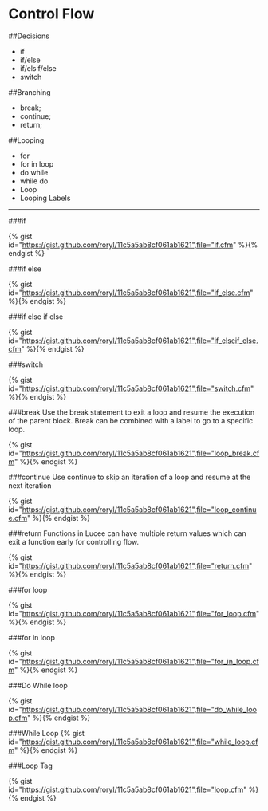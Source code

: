 # Control Flow

##Decisions

* if
* if/else
* if/elsif/else
* switch

##Branching

* break;
* continue;
* return;

##Looping
* for
* for in loop
* do while
* while do
* Loop
* Looping Labels

---

###if

{% gist id="https://gist.github.com/roryl/11c5a5ab8cf061ab1621",file="if.cfm" %}{% endgist %}

###if else

{% gist id="https://gist.github.com/roryl/11c5a5ab8cf061ab1621",file="if_else.cfm" %}{% endgist %}

###if else if else

{% gist id="https://gist.github.com/roryl/11c5a5ab8cf061ab1621",file="if_elseif_else.cfm" %}{% endgist %}

###switch

{% gist id="https://gist.github.com/roryl/11c5a5ab8cf061ab1621",file="switch.cfm" %}{% endgist %}

###break
Use the break statement to exit a loop and resume the execution of the parent block. Break can be combined with a label to go to a specific loop.

{% gist id="https://gist.github.com/roryl/11c5a5ab8cf061ab1621",file="loop_break.cfm" %}{% endgist %}

###continue
Use continue to skip an iteration of a loop and resume at the next iteration

{% gist id="https://gist.github.com/roryl/11c5a5ab8cf061ab1621",file="loop_continue.cfm" %}{% endgist %}

###return
Functions in Lucee can have multiple return values which can exit a function early for controlling flow.

{% gist id="https://gist.github.com/roryl/11c5a5ab8cf061ab1621",file="return.cfm" %}{% endgist %}

###for loop

{% gist id="https://gist.github.com/roryl/11c5a5ab8cf061ab1621",file="for_loop.cfm" %}{% endgist %}

###for in loop

{% gist id="https://gist.github.com/roryl/11c5a5ab8cf061ab1621",file="for_in_loop.cfm" %}{% endgist %}

###Do While loop

{% gist id="https://gist.github.com/roryl/11c5a5ab8cf061ab1621",file="do_while_loop.cfm" %}{% endgist %}

###While Loop
{% gist id="https://gist.github.com/roryl/11c5a5ab8cf061ab1621",file="while_loop.cfm" %}{% endgist %}

###Loop Tag

{% gist id="https://gist.github.com/roryl/11c5a5ab8cf061ab1621",file="loop.cfm" %}{% endgist %}
